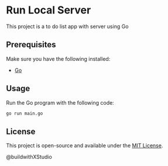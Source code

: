 # Run Local Server

This project is a to do list app with server using Go

## Prerequisites

Make sure you have the following installed:

- [Go](https://go.dev/dl/)

## Usage

Run the Go program with the following code:

```sh
go run main.go
```

## License

This project is open-source and available under the [MIT License](LICENSE).

@buildwithXStudio
